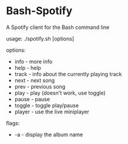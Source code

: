 # Bash-Spotify
A Spotify client for the Bash command line

usage: ./spotify.sh [options]

options:
- info   - more info
- help   - help
- track  - info about the currently playing track
- next   - next song
- prev   - previous song
- play   - play (doesn't work, use toggle)
- pause  - pause
- toggle - toggle play/pause
- player - use the live miniplayer

flags:
- -a     - display the album name
